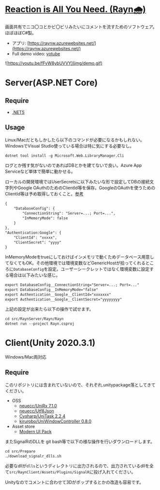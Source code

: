 # [Reaction is All You Need. (Rayn🌧)](https://raynw.azurewebsites.net/)
画面共有でニコ〇コとかビ〇ビリみたいにコメントを流すためのソフトウェア。ほぼほぼC#製。

- アプリ: [https://raynw.azurewebsites.net/](https://raynw.azurewebsites.net/)
- Full demo video: [yotube](https://youtu.be/fFvW8ybUVVY)

![https://youtu.be/fFvW8ybUVVY](img/demo.gif)

# Server(ASP.NET Core)
## Require
- [.NET5](https://dotnet.microsoft.com/download/dotnet/5.0)

## Usage
Linux/Macだともしかしたら以下のコマンドが必要になるかもしれない。WindowsでVisual Studio使っている場合は特に気にする必要なし。

```
dotnet tool install -g Microsoft.Web.LibraryManager.Cli
```

ログとか残す気がないのであればDBとかを建てないで良い。Azure App Serviceなど単体で簡単に動かせる。

ローカルの開発環境ではUserSecretsに以下みたいな形で設定してDBの接続文字列やGoogle OAuthのためのClientId等を保存。GoogleのOAuthを使うためのClientId等は予め取得しておくこと。[参考](https://docs.microsoft.com/en-us/aspnet/core/security/authentication/social/google-logins?view=aspnetcore-5.0)


```
{
    "DatabaseConfig": {
        "ConnectionString": "Server=...; Port=...",
        "InMemoryMode": false
    }
},
"Authentication:Google": {
    "ClientId": "xxxxx",
    "ClientSecret": "yyyy"
}
```

InMemoryModeをtrueにしておけばインメモリで動くためデータベース用意してなくてもOK。その他環境では環境変数などGenericHostが拾ってくれるところに`DatabaseConfig`を設定。ユーザーシークレットではなく環境変数に設定する場合は以下みたいな感じ。

```
export DatabaseConfig__ConnectionString="Server=...; Port=..."
export DatabaseConfig__InMemoryMode="false"
export Authentication__Google__ClientId="xxxxxxx"
export Authentication__Google__ClientSecret="yyyyyyyy"
```

上記の設定が出来たら以下の操作で試せます。
```
cd src/RaynServer/Rayn/Rayn
dotnet run --project Rayn.csproj
```

# Client(Unity 2020.3.1)
Windows/Mac両対応

## Require
このリポジトリには含まれていないので、それぞれ.unitypackage落としてきてください。
- OSS
  -  [neuecc/UniRx 7.1.0](https://github.com/neuecc/UniRx/releases/tag/7.1.0)
  -  [neuecc/Utf8Json](https://github.com/neuecc/Utf8Json/releases/tag/v1.3.7)
  -  [Cysharp/UniTask 2.2.4](https://github.com/Cysharp/UniTask/releases/tag/2.2.4)
  -  [kirurobo/UniWindowController 0.8.0](https://github.com/kirurobo/UniWindowController/releases/tag/v0.8.0)
-  Asset store
   - [Modern UI Pack](https://assetstore.unity.com/packages/tools/gui/modern-ui-pack-150824?locale=ja-JP)


またSignalRのDLLを
git bash等で以下の様な操作を行いダウンロードします。
```
cd src/Prepare
./download_signalr_dlls.sh
```
必要なdllが`dlls`というディレクトリに出力されるので、出力されているdllを全て`src/RaynClient/Assets/Plugins/SignalR`に投げ入れてください。

Unityなのでコメントに合わせて3Dがポップするとかの改造も容易です。

